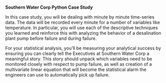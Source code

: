 **Southern Water Corp Python Case Study**

In this case study, you will be dealing with minute by minute time-series data. The data
will be recorded every minute for a number of variables like temperature. In particular,
you will use each of the descriptive techniques you learned and reinforce this with
analyzing the behavior of a desalination plant pump before failure and during failure.

For your statistical analysis, you’ll be measuring your analytical
success by ensuring you can clearly tell the Executives at Southern Water Corp a
meaningful story. This story should unpack which variables need to be monitored closely
with respect to pump failure, as well as creation of a multivariate linear equation that will
become the statistical alarm the engineers can use to automatically pick up failure.
